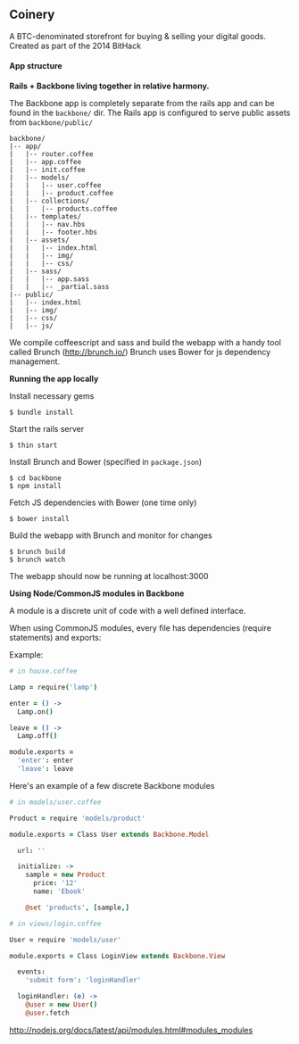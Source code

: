 ## Coinery ##
A BTC-denominated storefront for buying & selling your digital goods. Created as part of the 2014 BitHack

#### App structure ####

**Rails + Backbone living together in relative harmony.**

The Backbone app is completely separate from the rails app and can be found in the `backbone/` dir.
The Rails app is configured to serve public assets from `backbone/public/`

```
backbone/
|-- app/
|   |-- router.coffee
|   |-- app.coffee
|   |-- init.coffee
|   |-- models/
|   |   |-- user.coffee
|   |   |-- product.coffee
|   |-- collections/
|   |   |-- products.coffee
|   |-- templates/
|   |   |-- nav.hbs
|   |   |-- footer.hbs
|   |-- assets/
|   |   |-- index.html
|   |   |-- img/
|   |   |-- css/
|   |-- sass/
|   |   |-- app.sass
|   |   |-- _partial.sass
|-- public/
|   |-- index.html
|   |-- img/
|   |-- css/
|   |-- js/
```

We compile coffeescript and sass and build the webapp with a handy tool called Brunch (http://brunch.io/)
Brunch uses Bower for js dependency management.


__Running the app locally__

Install necessary gems
```
$ bundle install
```

Start the rails server
```
$ thin start
```

Install Brunch and Bower (specified in `package.json`)
```
$ cd backbone
$ npm install
```

Fetch JS dependencies with Bower (one time only)
```
$ bower install
```

Build the webapp with Brunch and monitor for changes
```
$ brunch build
$ brunch watch
```

The webapp should now be running at localhost:3000


__Using Node/CommonJS modules in Backbone__

A module is a discrete unit of code with a well defined interface.

When using CommonJS modules, every file has dependencies (require statements) and exports:

Example:

```coffeescript
# in house.coffee

Lamp = require('lamp')

enter = () ->
  Lamp.on()

leave = () ->
  Lamp.off()

module.exports =
  'enter': enter
  'leave': leave
```

Here's an example of a few discrete Backbone modules

```coffeescript
# in models/user.coffee

Product = require 'models/product'

module.exports = Class User extends Backbone.Model

  url: ''

  initialize: ->
    sample = new Product
      price: '12'
      name: 'Ebook'

    @set 'products', [sample,]

# in views/login.coffee

User = require 'models/user'

module.exports = Class LoginView extends Backbone.View

  events:
    'submit form': 'loginHandler'

  loginHandler: (e) ->
    @user = new User()
    @user.fetch

```

http://nodejs.org/docs/latest/api/modules.html#modules_modules

